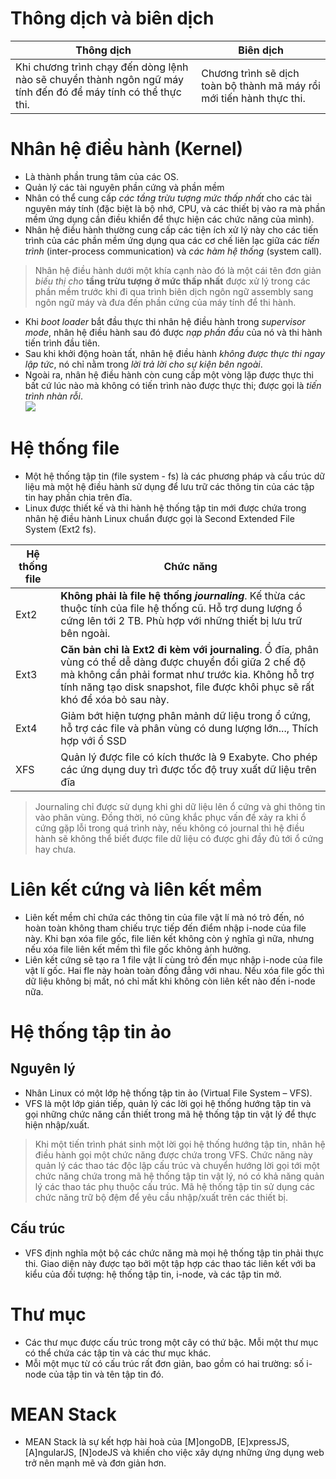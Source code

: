 # Thông dịch và biên dịch  

|Thông dịch|Biên dịch|
|---|---|
|Khi chương trình chạy đến dòng lệnh nào sẽ chuyển thành ngôn ngữ máy tính đến đó để máy tính có thể thực thi.|Chương trình sẽ dịch toàn bộ thành mã máy rồi mới tiến hành thực thi.|  

# Nhân hệ điều hành (Kernel)
- Là thành phần trung tâm của các OS.  
- Quản lý các tài nguyên phần cứng và phần mềm
- Nhân có thể cung cấp *các tầng trừu tượng mức thấp nhất* cho các tài nguyên máy tính (đặc biệt là bộ nhớ, CPU, và các thiết bị vào ra mà phần mềm ứng dụng cần điều khiển để thực hiện các chức năng của mình).  
- Nhân hệ điều hành thường cung cấp các tiện ích xử lý này cho các tiến trình của các phần mềm ứng dụng qua các cơ chế liên lạc giữa các *tiến trình* (inter-process communication) và *các hàm hệ thống* (system call).  
>  Nhân hệ điều hành dưới một khía cạnh nào đó là một cái tên đơn giản *biếu thị cho* **tầng trừu tượng ở mức thấp nhất** được xử lý trong các phần mềm trước khi đi qua trình biên dịch ngôn ngữ assembly sang ngôn ngữ máy và đưa đến phần cứng của máy tính để thi hành.  
  
-  Khi *boot loader* bắt đầu thực thi nhân hệ điều hành trong *supervisor mode*, nhân hệ điều hành sau đó được *nạp phần đầu* của nó và thi hành tiến trình đầu tiên. 
- Sau khi khởi động hoàn tất, nhân hệ điều hành *không được thực thi ngay lập tức*, nó chỉ nằm trong *lời trả lời cho sự kiện bên ngoài*.
- Ngoài ra, nhân hệ điều hành còn cung cấp một vòng lặp được thực thi bất cứ lúc nào mà không có tiến trình nào được thực thi; được gọi là *tiến trình nhàn rỗi*.  
![](https://www.google.com.vn/search?q=Nhân+hệ+điều+hành&tbm=isch&tbs=rimg:CaMqyFfuSYZcIjixYUjkD0x9VwV3nTbABLo05xStMHosizJ4A7_1G3m5_1dCF7cNKRi0UM1I9rYgi7_1UkkPkp9yAZTZioSCbFhSOQPTH1XEeanz0tJIq_1zKhIJBXedNsAEujQR1fOQ6Igkxg8qEgnnFK0weiyLMhH_16298Fhqd8CoSCXgDv8bebn90EWuEwx0uPerZKhIJIXtw0pGLRQwRfIcGLwFBE2UqEgnUj2tiCLv9SREdEHb8N9ITfyoSCSQ-Sn3IBlNmEXJOuOigJSti&tbo=u&sa=X&ved=2ahUKEwi2renMwqrcAhWJwI8KHT0-BVcQ9C96BAgBEBs&biw=1366&bih=635&dpr=1#imgrc=GKXm47WukF_atM:)  

# Hệ thống file
- Một hệ thống tập tin (file system - fs) là các phương pháp và cấu trúc dữ liệu mà một hệ điều hành sử dụng để lưu trữ các thông tin của các tập tin hay phần chia trên đĩa.  
- Linux được thiết kế và thi hành hệ thống tập tin mới được chứa trong nhân hệ điều hành Linux chuẩn được gọi là Second Extended File System (Ext2 fs).

|Hệ thống file|Chức năng|
|---|---|
|Ext2|**Không phải là file hệ thống *journaling***. Kế thừa các thuộc tính của file hệ thống cũ. Hỗ trợ dung lượng ổ cứng lên tới 2 TB. Phù hợp với những thiết bị lưu trữ bên ngoài.|  
|Ext3|**Căn bản chỉ là Ext2 đi kèm với journaling**. Ổ đĩa, phân vùng có thể dễ dàng được chuyển đổi giữa 2 chế độ mà không cần phải format như trước kia. Không hỗ trợ tính năng tạo disk snapshot, file được khôi phục sẽ rất khó để xóa bỏ sau này.|
|Ext4|Giảm bớt hiện tượng phân mảnh dữ liệu trong ổ cứng, hỗ trợ các file và phân vùng có dung lượng lớn..., Thích hợp với ổ SSD|
|XFS|Quản lý được file có kích thước là 9 Exabyte. Cho phép các ứng dụng duy trì được tốc độ truy xuất dữ liệu trên đĩa|  
> Journaling chỉ được sử dụng khi ghi dữ liệu lên ổ cứng và ghi thông tin vào phân vùng. Đồng thời, nó cũng khắc phục vấn đề xảy ra khi ổ cứng gặp lỗi trong quá trình này, nếu không có journal thì hệ điều hành sẽ không thể biết được file dữ liệu có được ghi đầy đủ tới ổ cứng hay chưa.

# Liên kết cứng và liên kết mềm
- Liên kết mềm chỉ chứa các thông tin của file vật lí mà nó trỏ đến, nó hoàn toàn không tham chiếu trực tiếp đến điểm nhập i-node của file này. Khi bạn xóa file gốc, file liên kết không còn ý nghĩa gì nữa, nhưng nếu xóa file liên kết mềm thì file gốc không ảnh hưởng.  
- Liên kết cứng sẽ tạo ra 1 file vật lí cùng trỏ đến mục nhập i-node của file vật lí gốc. Hai fle này hoàn toàn đồng đẳng với nhau. Nếu xóa file gốc thì dữ liệu không bị mất, nó chỉ mất khi không còn liên kết nào đến i-node nữa.  

# Hệ thống tập tin ảo
## Nguyên lý
- Nhân Linux có một lớp hệ thống tập tin ảo (Virtual File System – VFS).  
- VFS là một lớp gián tiếp, quản lý các lời gọi hệ thống hướng tập tin và gọi những chức năng cần thiết trong mã hệ thống tập tin vật lý để thực hiện nhập/xuất.  
> Khi một tiến trình phát sinh một lời gọi hệ thống hướng tập tin, nhân hệ điều hành gọi một chức năng được chứa trong VFS. Chức năng này quản lý các thao tác độc lập cấu trúc và chuyển hướng lời gọi tới một chức năng chứa trong mã hệ thống tập tin vật lý, nó có khả năng quản lý các thao tác phụ thuộc cấu trúc. Mã hệ thống tập tin sử dụng các chức năng trữ bộ đệm để yêu cầu nhập/xuất trên các thiết bị.  

## Cấu trúc
- VFS định nghĩa một bộ các chức năng mà  mọi hệ thống tập tin phải thực thi. Giao diện  này được tạo bởi một tập hợp các thao tác  liên kết với ba kiểu của đối tượng: hệ thống  tập tin, i-node, và các tập tin mở.  

# Thư mục
- Các thư mục được cấu trúc trong một cây có thứ bậc. Mỗi một thư mục có thể chứa các tập tin và các thư mục khác.  
- Mỗi một mục từ có cấu trúc rất đơn giản, bao gồm có hai trường: số i-node của tập tin và tên tập tin đó.  

# MEAN Stack
- MEAN Stack là sự kết hợp hài hoà của [M]ongoDB, [E]xpressJS,  [A]ngularJS, [N]odeJS và khiến cho việc xây dựng những ứng dụng web trở nên mạnh mẽ và đơn giản hơn.